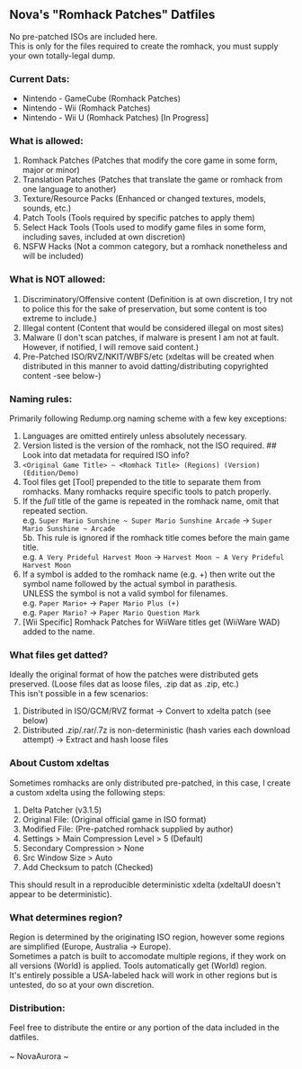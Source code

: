 ## Nova's "Romhack Patches" Datfiles</br>
No pre-patched ISOs are included here.</br>
This is only for the files required to create the romhack, you must supply your own totally-legal dump.</br>
### Current Dats:</br>
* Nintendo - GameCube (Romhack Patches)
* Nintendo - Wii (Romhack Patches)
* Nintendo - Wii U (Romhack Patches) [In Progress]
### What is allowed:</br>
1. Romhack Patches (Patches that modify the core game in some form, major or minor)</br>
2. Translation Patches (Patches that translate the game or romhack from one language to another)</br>
3. Texture/Resource Packs (Enhanced or changed textures, models, sounds, etc.)</br>
4. Patch Tools (Tools required by specific patches to apply them)</br>
5. Select Hack Tools (Tools used to modify game files in some form, including saves, included at own discretion)</br>
6. NSFW Hacks (Not a common category, but a romhack nonetheless and will be included)</br>
### What is NOT allowed:</br>
1. Discriminatory/Offensive content (Definition is at own discretion, I try not to police this for the sake of preservation, but some content is too extreme to include.)</br>
2. Illegal content (Content that would be considered illegal on most sites)</br>
3. Malware (I don't scan patches, if malware is present I am not at fault. However, if notified, I will remove said content.)</br>
4. Pre-Patched ISO/RVZ/NKIT/WBFS/etc (xdeltas will be created when distributed in this manner to avoid datting/distributing copyrighted content -see below-)</br>
### Naming rules:</br>
Primarily following Redump.org naming scheme with a few key exceptions:</br>
1. Languages are omitted entirely unless absolutely necessary.</br>
2. Version listed is the version of the romhack, not the ISO required.  ## Look into dat metadata for required ISO info?</br>
3. ```<Original Game Title> ~ <Romhack Title> (Regions) (Version) (Edition/Demo)```</br>
4. Tool files get [Tool] prepended to the title to separate them from romhacks. Many romhacks require specific tools to patch properly.</br>
5. If the *full* title of the game is repeated in the romhack name, omit that repeated section.</br>
   e.g. ```Super Mario Sunshine ~ Super Mario Sunshine Arcade``` -> ```Super Mario Sunshine ~ Arcade```</br>
   5b. This rule is ignored if the romhack title comes before the main game title.</br>
      e.g. ```A Very Prideful Harvest Moon``` -> ```Harvest Moon ~ A Very Prideful Harvest Moon```</br>
6. If a symbol is added to the romhack name (e.g. +) then write out the symbol name followed by the actual symbol in parathesis.</br>
   UNLESS the symbol is not a valid symbol for filenames.</br>
   e.g. ```Paper Mario+``` -> ```Paper Mario Plus (+)```</br>
   e.g. ```Paper Mario?``` -> ```Paper Mario Question Mark```</br>
7. [Wii Specific] Romhack Patches for WiiWare titles get (WiiWare WAD) added to the name.</br>
### What files get datted?</br>
Ideally the original format of how the patches were distributed gets preserved. (Loose files dat as loose files, .zip dat as .zip, etc.)</br>
This isn't possible in a few scenarios:</br>
1. Distributed in ISO/GCM/RVZ format -> Convert to xdelta patch (see below)</br>
2. Distributed .zip/.rar/.7z is non-deterministic (hash varies each download attempt) -> Extract and hash loose files</br>
### About Custom xdeltas
Sometimes romhacks are only distributed pre-patched, in this case, I create a custom xdelta using the following steps:</br>
1. Delta Patcher (v3.1.5)</br>
2. Original File: (Original official game in ISO format)</br>
3. Modified File: (Pre-patched romhack supplied by author)</br>
4. Settings > Main Compression Level > 5 (Default)</br>
5. Secondary Compression > None</br>
6. Src Window Size > Auto</br>
7. Add Checksum to patch (Checked)</br>

This should result in a reproducible deterministic xdelta (xdeltaUI doesn't appear to be deterministic).</br>
### What determines region?</br>
Region is determined by the originating ISO region, however some regions are simplified (Europe, Australia -> Europe).</br>
Sometimes a patch is built to accomodate multiple regions, if they work on all versions (World) is applied. Tools automatically get (World) region.</br>
It's entirely possible a USA-labeled hack will work in other regions but is untested, do so at your own discretion.</br>
### Distribution:</br>
Feel free to distribute the entire or any portion of the data included in the datfiles.</br>
</br>
~ NovaAurora ~
